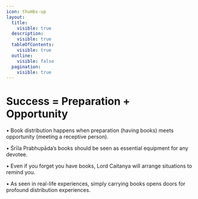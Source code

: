 ```yaml
---
icon: thumbs-up
layout:
  title:
    visible: true
  description:
    visible: true
  tableOfContents:
    visible: true
  outline:
    visible: false
  pagination:
    visible: true
---
```


# Success = Preparation + Opportunity

• Book distribution happens when preparation (having books) meets opportunity (meeting a receptive person).

• Śrīla Prabhupāda’s books should be seen as essential equipment for any devotee.

• Even if you forget you have books, Lord Caitanya will arrange situations to remind you.

• As seen in real-life experiences, simply carrying books opens doors for profound distribution experiences.
